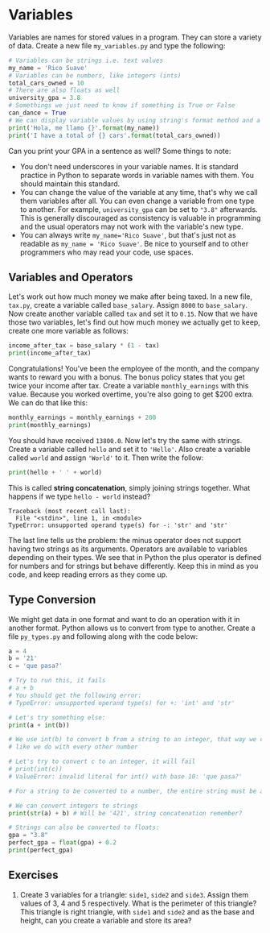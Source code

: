 # Variables

Variables are names for stored values in a program. They can store a variety of data. Create a new file `my_variables.py` and type the following:

```python
# Variables can be strings i.e. text values
my_name = 'Rico Suave'
# Variables can be numbers, like integers (ints)
total_cars_owned = 10
# There are also floats as well
university_gpa = 3.8
# Somethings we just need to know if something is True or False
can_dance = True
# We can display variable values by using string's format method and a placeholder - {}
print('Hola, me llamo {}'.format(my_name))
print('I have a total of {} cars'.format(total_cars_owned))
```

Can you print your GPA in a sentence as well? Some things to note:

* You don't need underscores in your variable names. It is standard practice in Python to separate words in variable names with them. You should maintain this standard.
* You can change the value of the variable at any time, that's why we call them variables after all. You can even change a variable from one type to another. For example, `university_gpa` can be set to `"3.8"` afterwards. This is generally discouraged as consistency is valuable in programming and the usual operators may not work with the variable's new type.
* You can always write `my_name='Rico Suave'`, but that's just not as readable as `my_name = 'Rico Suave'`. Be nice to yourself and to other programmers who may read your code, use spaces.

## Variables and Operators

Let's work out how much money we make after being taxed. In a new file, `tax.py`, create a variable called `base_salary`. Assign `8000` to `base_salary`. Now create another variable called `tax` and set it to `0.15`. Now that we have those two variables, let's find out how much money we actually get to keep, create one more variable as follows:

```python
income_after_tax = base_salary * (1 - tax)
print(income_after_tax)
```

Congratulations! You've been the employee of the month, and the company wants to reward you with a bonus. The bonus policy states that you get twice your income after tax. Create a variable `monthly_earnings` with this value. Because you worked overtime, you're also going to get $200 extra. We can do that like this:

```python
monthly_earnings = monthly_earnings + 200
print(monthly_earnings)
```

You should have received `13800.0`. Now let's try the same with strings. Create a variable called `hello` and set it to `'Hello'`. Also create a variable called `world` and assign `'World'` to it. Then write the follow:

```python
print(hello + ' ' + world)
```

This is called **string concatenation**, simply joining strings together. What happens if we type `hello - world` instead?

```text
Traceback (most recent call last):
  File "<stdin>", line 1, in <module>
TypeError: unsupported operand type(s) for -: 'str' and 'str'
```

The last line tells us the problem: the minus operator does not support having two strings as its arguments. Operators are available to variables depending on their types. We see that in Python the plus operator is defined for numbers and for strings but behave differently. Keep this in mind as you code, and keep reading errors as they come up.

## Type Conversion

We might get data in one format and want to do an operation with it in another format. Python allows us to convert from type to another. Create a file `py_types.py` and following along with the code below:

```python
a = 4
b = '21'
c = 'que pasa?'

# Try to run this, it fails
# a + b
# You should get the following error:
# TypeError: unsupported operand type(s) for +: 'int' and 'str'

# Let's try something else:
print(a + int(b))

# We use int(b) to convert b from a string to an integer, that way we can add it
# like we do with every other number

# Let's try to convert c to an integer, it will fail
# print(int(c))
# ValueError: invalid literal for int() with base 10: 'que pasa?'

# For a string to be converted to a number, the entire string must be a number

# We can convert integers to strings
print(str(a) + b) # Will be '421', string concatenation remember?

# Strings can also be converted to floats:
gpa = "3.8"
perfect_gpa = float(gpa) + 0.2
print(perfect_gpa)
```

## Exercises

1. Create 3 variables for a triangle: `side1`, `side2` and `side3`. Assign them values of 3, 4 and 5 respectively. What is the perimeter of this triangle? This triangle is right triangle, with `side1` and `side2` and as the base and height, can you create a variable and store its area?
